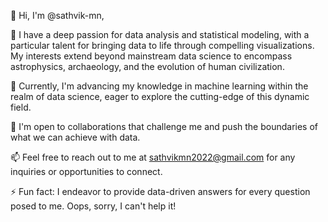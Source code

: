 👋 Hi, I'm @sathvik-mn,

👀 I have a deep passion for data analysis and statistical modeling, with a particular talent for bringing data to life through compelling visualizations. My interests extend beyond mainstream data science to encompass astrophysics, archaeology, and the evolution of human civilization.

🌱 Currently, I'm advancing my knowledge in machine learning within the realm of data science, eager to explore the cutting-edge of this dynamic field.

💞️ I'm open to collaborations that challenge me and push the boundaries of what we can achieve with data.

📫 Feel free to reach out to me at sathvikmn2022@gmail.com for any inquiries or opportunities to connect.

⚡ Fun fact: I endeavor to provide data-driven answers for every question posed to me. Oops, sorry, I can't help it!

<!---
sathvik-mn/sathvik-mn is a ✨ special ✨ repository because its `README.md` (this file) appears on your GitHub profile.
You can click the Preview link to take a look at your changes.
--->
